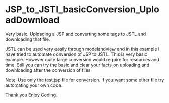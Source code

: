 # JSP_to_JSTl_basicConversion_UploadDownload
Very basic: Uploading a JSP and converting some tags to JSTL and downloading that file.

JSTL can be used very easily through modelandview and in this example I have tried to automate conversion of JSP to JSTL. This is very basic example. However quite large conversion would require for resources and time. Still you can try the basic and clear your facts on uploading and downloading after the conversion of files.

Note: Use only the test.jsp file for conversion. If you want some other file try automating your own code.

Thank you
Enjoy Coding.
